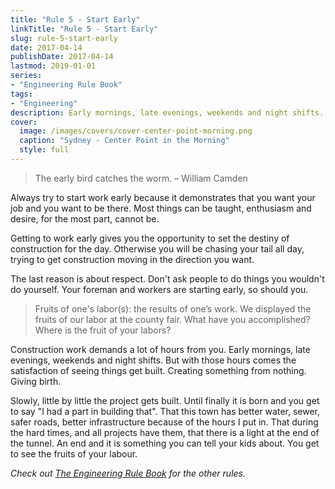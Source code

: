 ```yaml
---
title: "Rule 5 - Start Early"
linkTitle: "Rule 5 - Start Early"
slug: rule-5-start-early
date: 2017-04-14
publishDate: 2017-04-14
lastmod: 2019-01-01
series:
- "Engineering Rule Book"
tags: 
- "Engineering"
description: Early mornings, late evenings, weekends and night shifts. Why?
cover:
  image: /images/covers/cover-center-point-morning.png
  caption: "Sydney - Center Point in the Morning"
  style: full
---
```


> The early bird catches the worm. – William Camden

Always try to start work early because it demonstrates that you want your job and you want to be there. Most things can be taught, enthusiasm and desire, for the most part, cannot be.

Getting to work early gives you the opportunity to set the destiny of construction for the day. Otherwise you will be chasing your tail all day, trying to get construction moving in the direction you want.

The last reason is about respect. Don't ask people to do things you wouldn't do yourself. Your foreman and workers are starting early, so should you.

> Fruits of one's labor(s): the results of one’s work. We displayed the fruits of our labor at the county fair. What have you accomplished? Where is the fruit of your labors?

Construction work demands a lot of hours from you. Early mornings, late evenings, weekends and night shifts. But with those hours comes the satisfaction of seeing things get built. Creating something from nothing. Giving birth.

Slowly, little by little the project gets built. Until finally it is born and you get to say "I had a part in building that". That this town has better water, sewer, safer roads, better infrastructure because of the hours I put in. That during the hard times, and all projects have them, that there is a light at the end of the tunnel. An end and it is something you can tell your kids about. You get to see the fruits of your labour.

*Check out [The Engineering Rule Book](/engineering-rule-book/) for the other rules.*